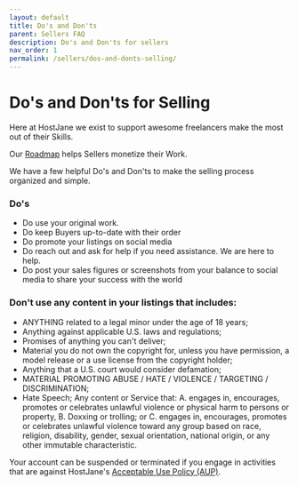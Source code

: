 ```yaml
---
layout: default
title: Do's and Don'ts
parent: Sellers FAQ
description: Do's and Don'ts for sellers
nav_order: 1
permalink: /sellers/dos-and-donts-selling/
---
```


# Do's and Don'ts for Selling

Here at HostJane we exist to support awesome freelancers make the most out of their Skills. 

<span class="green">Our [Roadmap](/marketplace-faq/hostjane-roadmap/) helps Sellers monetize their Work.</span>

We have a few helpful Do's and Don'ts to make the selling process organized and simple.

### Do's

* Do use your original work.
* Do keep Buyers up-to-date with their order
* Do promote your listings on social media
* Do reach out and ask for help if you need assistance. We are here to help.
* Do post your sales figures or screenshots from your balance to social media to share your success with the world

### Don't use any content in your listings that includes:

* ANYTHING related to a legal minor under the age of 18 years;
* Anything against applicable U.S. laws and regulations;
* Promises of anything you can't deliver;
* Material you do not own the copyright for, unless you have permission, a model release or a use license from the copyright holder;
* Anything that a U.S. court would consider defamation;
* MATERIAL PROMOTING ABUSE / HATE / VIOLENCE / TARGETING / DISCRIMINATION;
* Hate Speech; Any content or Service that: A. engages in, encourages, promotes or celebrates unlawful violence or physical harm to persons or property, B. Doxxing or trolling; or C. engages in, encourages, promotes or celebrates unlawful violence toward any group based on race, religion, disability, gender, sexual orientation, national origin, or any other immutable characteristic.

<span class="green">Your account can be suspended or terminated if you engage in activities that are against HostJane's [Acceptable Use Policy (AUP)](https://www.hostjane.com/legal/use-policy/).</span>
